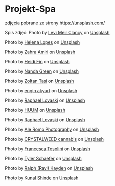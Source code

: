 # Projekt-Spa

zdjęcia pobrane ze strony https://unsplash.com/

Spis zdjęć:
Photo by <a href="https://unsplash.com/@levimeirclancy?utm_source=unsplash&utm_medium=referral&utm_content=creditCopyText">Levi Meir Clancy</a> on <a href="https://unsplash.com/t/people?utm_source=unsplash&utm_medium=referral&utm_content=creditCopyText">Unsplash</a>

Photo by <a href="https://unsplash.com/@wildlittlethingsphoto?utm_source=unsplash&utm_medium=referral&utm_content=creditCopyText">Helena Lopes</a> on <a href="https://unsplash.com/t/people?utm_source=unsplash&utm_medium=referral&utm_content=creditCopyText">Unsplash</a>

Photo by <a href="https://unsplash.com/@zahraamiri_?utm_source=unsplash&utm_medium=referral&utm_content=creditCopyText">Zahra Amiri</a> on <a href="https://unsplash.com/t/people?utm_source=unsplash&utm_medium=referral&utm_content=creditCopyText">Unsplash</a>

Photo by <a href="https://unsplash.com/@heidifin?utm_source=unsplash&utm_medium=referral&utm_content=creditCopyText">Heidi Fin</a> on <a href="https://unsplash.com/t/nature?utm_source=unsplash&utm_medium=referral&utm_content=creditCopyText">Unsplash</a>

Photo by <a href="https://unsplash.com/@nandagreen?utm_source=unsplash&utm_medium=referral&utm_content=creditCopyText">Nanda Green</a> on <a href="https://unsplash.com/t/nature?utm_source=unsplash&utm_medium=referral&utm_content=creditCopyText">Unsplash</a>

Photo by <a href="https://unsplash.com/@zoltantasi?utm_source=unsplash&utm_medium=referral&utm_content=creditCopyText">Zoltan Tasi</a> on <a href="https://unsplash.com/t/nature?utm_source=unsplash&utm_medium=referral&utm_content=creditCopyText">Unsplash</a>

Photo by <a href="https://unsplash.com/@enginakyurt?utm_source=unsplash&utm_medium=referral&utm_content=creditCopyText">engin akyurt</a> on <a href="https://unsplash.com/s/photos/spa?utm_source=unsplash&utm_medium=referral&utm_content=creditCopyText">Unsplash</a>

Photo by <a href="https://unsplash.com/@raphaellovaski?utm_source=unsplash&utm_medium=referral&utm_content=creditCopyText">Raphael Lovaski</a> on <a href="https://unsplash.com/s/photos/spa?utm_source=unsplash&utm_medium=referral&utm_content=creditCopyText">Unsplash</a>

Photo by <a href="https://unsplash.com/@huumsauna?utm_source=unsplash&utm_medium=referral&utm_content=creditCopyText">HUUM</a> on <a href="https://unsplash.com/s/photos/spa?utm_source=unsplash&utm_medium=referral&utm_content=creditCopyText">Unsplash</a>

Photo by <a href="https://unsplash.com/@raphaellovaski?utm_source=unsplash&utm_medium=referral&utm_content=creditCopyText">Raphael Lovaski</a> on <a href="https://unsplash.com/s/photos/spa?utm_source=unsplash&utm_medium=referral&utm_content=creditCopyText">Unsplash</a>

Photo by <a href="https://unsplash.com/@aleromophotography?utm_source=unsplash&utm_medium=referral&utm_content=creditCopyText">Ale Romo Photography</a> on <a href="https://unsplash.com/s/photos/spa?utm_source=unsplash&utm_medium=referral&utm_content=creditCopyText">Unsplash</a>

Photo by <a href="https://unsplash.com/@crystalweed?utm_source=unsplash&utm_medium=referral&utm_content=creditCopyText">CRYSTALWEED cannabis</a> on <a href="https://unsplash.com/s/photos/spa?utm_source=unsplash&utm_medium=referral&utm_content=creditCopyText">Unsplash</a>

Photo by <a href="https://unsplash.com/@fromitaly?utm_source=unsplash&utm_medium=referral&utm_content=creditCopyText">Francesca Tosolini</a> on <a href="https://unsplash.com/s/photos/room?utm_source=unsplash&utm_medium=referral&utm_content=creditCopyText">Unsplash</a>

Photo by <a href="https://unsplash.com/@art_of_broll?utm_source=unsplash&utm_medium=referral&utm_content=creditCopyText">Tyler Schaefer</a> on <a href="https://unsplash.com/s/photos/room?utm_source=unsplash&utm_medium=referral&utm_content=creditCopyText">Unsplash</a>

Photo by <a href="https://unsplash.com/@ralphkayden?utm_source=unsplash&utm_medium=referral&utm_content=creditCopyText">Ralph (Ravi) Kayden</a> on <a href="https://unsplash.com/s/photos/room-bed?utm_source=unsplash&utm_medium=referral&utm_content=creditCopyText">Unsplash</a>

Photo by <a href="https://unsplash.com/@editholic7?utm_source=unsplash&utm_medium=referral&utm_content=creditCopyText">Kunal Shinde</a> on <a href="https://unsplash.com/s/photos/nature?utm_source=unsplash&utm_medium=referral&utm_content=creditCopyText">Unsplash</a>
